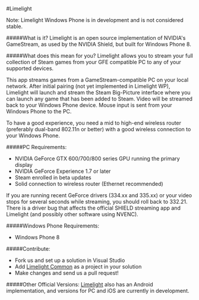 #Limelight

Note: Limelight Windows Phone is in development and is not considered stable. 

#####What is it? 
Limelight is an open source implementation of NVIDIA's GameStream, as used by the NVIDIA Shield,
but built for Windows Phone 8. 

#####What does this mean for you? 
Limelight allows you to stream your full collection of Steam games from your GFE compatible PC to any of your supported devices.

This app streams games from a GameStream-compatible PC on your local network. After initial pairing (not yet implemented in Limelight WP), Limelight will launch and stream the Steam Big-Picture interface where you can launch any game that has been added to Steam. Video will be streamed back to your Windows Phone device. Mouse input is sent from your Windows Phone to the PC.

To have a good experience, you need a mid to high-end wireless router (preferably dual-band 802.11n or better) with a good wireless connection to your Windows Phone.

#####PC Requirements:
- NVIDIA GeForce GTX 600/700/800 series GPU running the primary display
- NVIDIA GeForce Experience 1.7 or later
- Steam enrolled in beta updates
- Solid connection to wireless router (Ethernet recommended)

If you are running recent GeForce drivers (334.xx and 335.xx) or your video stops for several seconds while streaming, you should roll back to 332.21. There is a driver bug that affects the official SHIELD streaming app and Limelight (and possibly other software using NVENC).

#####Windows Phone Requirements: 
- Windows Phone 8

#####Contribute: 
- Fork us and set up a solution in Visual Studio
- Add [Limelight Common](https://github.com/limelight-stream/limelight-common-c) as a project in your solution
- Make changes and send us a pull request!

#####Other Official Versions:
[Limelight](https://github.com/limelight-stream) also has an Android
implementation, and versions for PC and iOS are currently in development.
